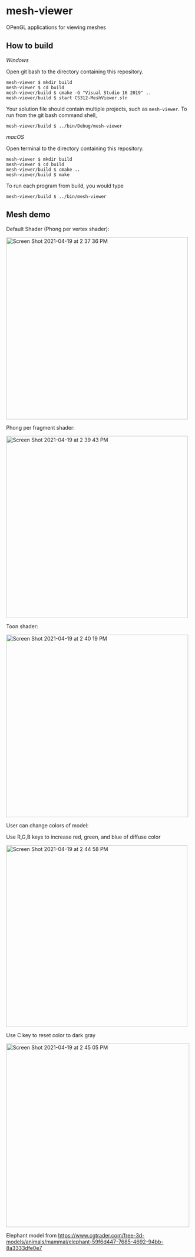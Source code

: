 # mesh-viewer

OPenGL applications for viewing meshes

## How to build

*Windows*

Open git bash to the directory containing this repository.

```
mesh-viewer $ mkdir build
mesh-viewer $ cd build
mesh-viewer/build $ cmake -G "Visual Studio 16 2019" ..
mesh-viewer/build $ start CS312-MeshViewer.sln
```

Your solution file should contain multiple projects, such as `mesh-viewer`.
To run from the git bash command shell, 

```
mesh-viewer/build $ ../bin/Debug/mesh-viewer
```

*macOS*

Open terminal to the directory containing this repository.

```
mesh-viewer $ mkdir build
mesh-viewer $ cd build
mesh-viewer/build $ cmake ..
mesh-viewer/build $ make
```

To run each program from build, you would type

```
mesh-viewer/build $ ../bin/mesh-viewer
```

## Mesh demo

Default Shader (Phong per vertex shader):

<img width="493" alt="Screen Shot 2021-04-19 at 2 37 36 PM" src="https://user-images.githubusercontent.com/48161551/115289551-b3a6a380-a120-11eb-993b-92c047cc6147.png">

Phong per fragment shader:

<img width="493" alt="Screen Shot 2021-04-19 at 2 39 43 PM" src="https://user-images.githubusercontent.com/48161551/115289552-b43f3a00-a120-11eb-9374-28648decf69a.png">

Toon shader:

<img width="494" alt="Screen Shot 2021-04-19 at 2 40 19 PM" src="https://user-images.githubusercontent.com/48161551/115289554-b43f3a00-a120-11eb-9940-89898fb1dc86.png">

User can change colors of model:

Use R,G,B keys to increase red, green, and blue of diffuse color

<img width="492" alt="Screen Shot 2021-04-19 at 2 44 58 PM" src="https://user-images.githubusercontent.com/48161551/115289673-d769e980-a120-11eb-8c88-f32941b06c81.png">

Use C key to reset color to dark gray

<img width="497" alt="Screen Shot 2021-04-19 at 2 45 05 PM" src="https://user-images.githubusercontent.com/48161551/115289675-d8028000-a120-11eb-855b-862886a4d712.png">


Elephant model from https://www.cgtrader.com/free-3d-models/animals/mammal/elephant-59f6d447-7685-4692-94bb-8a3333dfe0e7



